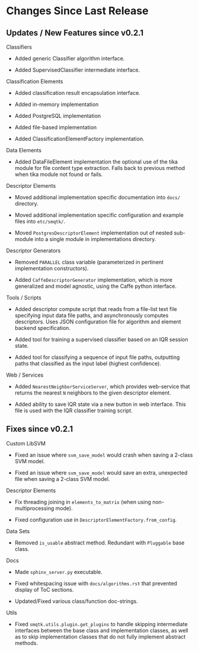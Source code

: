 Changes Since Last Release
==========================


Updates / New Features since v0.2.1
-----------------------------------

Classifiers

  * Added generic Classifier algorithm interface.

  * Added SupervisedClassifier intermediate interface.

Classification Elements

  * Added classification result encapsulation interface.

  * Added in-memory implementation

  * Added PostgreSQL implementation

  * Added file-based implementation

  * Added ClassificationElementFactory implementation.

Data Elements

  * Added DataFileElement implementation the optional use of the tika module
    for file content type extraction. Falls back to previous method when tika
    module not found or fails.

Descriptor Elements

  * Moved additional implementation specific documentation into ``docs/``
    directory.

  * Moved additional implementation specific configuration and example files
    into ``etc/smqtk/``.

  * Moved ``PostgresDescriptorElement`` implementation out of nested
    sub-module into a single module in implementations directory.

Descriptor Generators

  * Removed ``PARALLEL`` class variable (parameterized in pertinent
    implementation constructors).

  * Added ``CaffeDescriptorGenerator`` implementation, which is more
    generalized and model agnostic, using the Caffe python interface.

Tools / Scripts

  * Added descriptor compute script that reads from a file-list text file
    specifying input data file paths, and asynchronously computes descriptors.
    Uses JSON configuration file for algorithm and element backend
    specification.

  * Added tool for training a supervised classifier based on an IQR session
    state.

  * Added tool for classifying a sequence of input file paths, outputting paths
    that classified as the input label (highest confidence).

Web / Services

  * Added ``NearestNeighborServiceServer``, which provides
    web-service that returns the nearest `N` neighbors to the given
    descriptor element.

  * Added ability to save IQR state via a new button in web interface. This file
    is used with the IQR classifier training script.

Fixes since v0.2.1
------------------

Custom LibSVM

  * Fixed an issue where ``svm_save_model`` would crash when saving a 2-class
    SVM model.

  * Fixed an issue where ``svm_save_model`` would save an extra, unexpected
    file when saving a 2-class SVM model.

Descriptor Elements

  * Fix threading joining in ``elements_to_matrix`` (when using
    non-multiprocessing mode).

  * Fixed configuration use in ``DescriptorElementFactory.from_config``.

Data Sets

  * Removed ``is_usable`` abstract method. Redundant with ``Pluggable``
    base class.

Docs

  * Made ``sphinx_server.py`` executable.

  * Fixed whitespacing issue with ``docs/algorithms.rst`` that prevented
    display of ToC sections.

  * Updated/Fixed various class/function doc-strings.

Utils

  * Fixed ``smqtk.utils.plugin.get_plugins`` to handle skipping intermediate
    interfaces between the base class and implementation classes, as well as
    to skip implementation classes that do not fully implement abstract
    methods.
